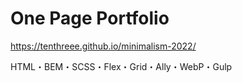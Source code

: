 # One Page Portfolio

https://tenthreee.github.io/minimalism-2022/

HTML・BEM・SCSS・Flex・Grid・Ally・WebP・Gulp
